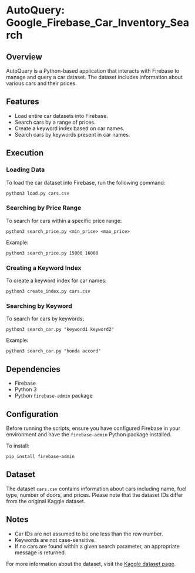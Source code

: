 # AutoQuery: Google_Firebase_Car_Inventory_Search

## Overview

AutoQuery is a Python-based application that interacts with Firebase to manage and query a car dataset. The dataset includes information about various cars and their prices.

## Features

- Load entire car datasets into Firebase.
- Search cars by a range of prices.
- Create a keyword index based on car names.
- Search cars by keywords present in car names.

## Execution

### Loading Data
To load the car dataset into Firebase, run the following command:
```
python3 load.py cars.csv
```


### Searching by Price Range
To search for cars within a specific price range:

```
python3 search_price.py <min_price> <max_price>
```



Example:
```
python3 search_price.py 15000 16000
```


### Creating a Keyword Index
To create a keyword index for car names:
```
python3 create_index.py cars.csv
```


### Searching by Keyword
To search for cars by keywords:
```
python3 search_car.py "keyword1 keyword2"
```

Example:
```
python3 search_car.py "honda accord"
```



## Dependencies

- Firebase
- Python 3
- Python `firebase-admin` package

## Configuration

Before running the scripts, ensure you have configured Firebase in your environment and have the `firebase-admin` Python package installed.

To install:
```
pip install firebase-admin
```

## Dataset

The dataset `cars.csv` contains information about cars including name, fuel type, number of doors, and prices. Please note that the dataset IDs differ from the original Kaggle dataset.

## Notes

- Car IDs are not assumed to be one less than the row number.
- Keywords are not case-sensitive.
- If no cars are found within a given search parameter, an appropriate message is returned.


For more information about the dataset, visit the [Kaggle dataset page](https://www.kaggle.com/code/goyalshalini93/car-price-prediction-linear-regression-rfe/notebook).


